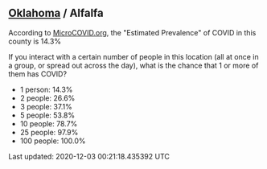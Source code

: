 
## [Oklahoma](/united-states/oklahoma) / Alfalfa

According to [MicroCOVID.org](http://microcovid.org),
the "Estimated Prevalence" of COVID in this county is 14.3%

If you interact with a certain number of people in this location
(all at once in a group, or spread out across the day), what is the chance that
1 or more of them has COVID?

- 1 person: 14.3%
- 2 people: 26.6%
- 3 people: 37.1%
- 5 people: 53.8%
- 10 people: 78.7%
- 25 people: 97.9%
- 100 people: 100.0%

Last updated: 2020-12-03 00:21:18.435392 UTC
